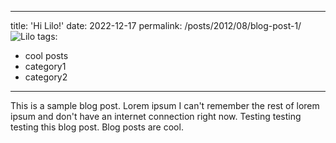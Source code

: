  ---
title: 'Hi Lilo!'
date: 2022-12-17
permalink: /posts/2012/08/blog-post-1/
<img alt="Lilo" src="/images/Lilo.gif"> </img>
tags:
  - cool posts
  - category1
  - category2
---

This is a sample blog post. Lorem ipsum I can't remember the rest of lorem ipsum and don't have an internet connection right now. Testing testing testing this blog post. Blog posts are cool.

<!-- 
Headings are cool
======

You can have many headings
======

Aren't headings cool?
------
-->